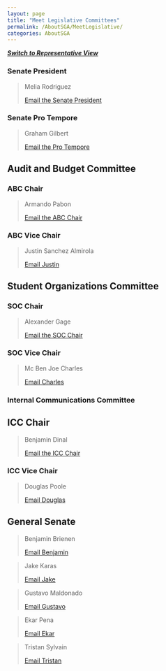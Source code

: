 ```yaml
---
layout: page
title: "Meet Legislative Committees"
permalink: /AboutSGA/MeetLegislative/
categories: AboutSGA
---
```


[**_Switch to Representative View_**](/AboutSGA/MeetLegislativeRepresentatives/)

### Senate President
> Melia Rodriguez
> 
> [Email the Senate President](mailto:mrodriguez@floridapoly.edu)

### Senate Pro Tempore
> Graham Gilbert
> 
> [Email the Pro Tempore](mailto:ggilbert@floridapoly.edu)

## Audit and Budget Committee
### ABC Chair
> Armando Pabon
> 
> [Email the ABC Chair](mailto:apabon@floridapoly.edu)

### ABC Vice Chair
> Justin Sanchez Almirola
> 
> [Email Justin](mailto:jsanchezalmirola@floridapoly.edu)


## Student Organizations Committee
### SOC Chair
> Alexander Gage
> 
> [Email the SOC Chair](mailto:agage@floridapoly.edu)

### SOC Vice Chair
> Mc Ben Joe Charles
> 
> [Email Charles](mailto:mcharles@floridapoly.edu)


### Internal Communications Committee
## ICC Chair
> Benjamin Dinal
> 
> [Email the ICC Chair](mailto:bdinal@floridapoly.edu)

### ICC Vice Chair
> Douglas Poole
> 
> [Email Douglas](mailto:dpoole@floridapoly.edu)

## General Senate
<!-- General senate is ordered alphabetically by last name -->

> Benjamin Brienen
> 
> [Email Benjamin](mailto:bbrienen@floridapoly.edu)

> Jake Karas
> 
> [Email Jake](mailto:jkaras@floridapoly.edu)

> Gustavo Maldonado
> 
> [Email Gustavo](mailto:gmaldonado@floridapoly.edu)

> Ekar Pena
> 
> [Email Ekar](mailto:epena@floridapoly.edu)

> Tristan Sylvain
> 
> [Email Tristan](mailto:tsylvain@floridapoly.edu)